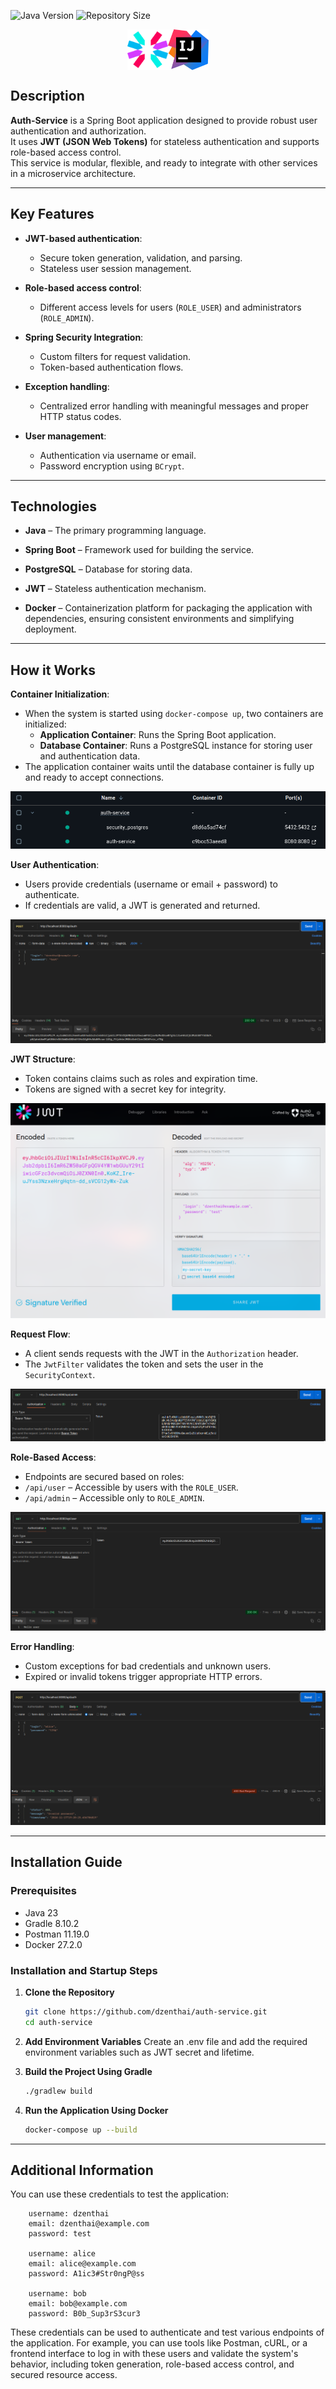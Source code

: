![Java Version](https://img.shields.io/badge/Java-v23-red)
![Repository Size](https://img.shields.io/github/repo-size/dzenthai/Cryptora-Analyze-Service?color=red)

<div style="display: flex; flex-wrap: wrap; justify-content: center;">
    <img src="assets/Jwt-logo.png" style="width: 65px; height: 65px;" alt="">
    <img src="./assets/Intellij-logo.png" style="width: 65px; height: 65px;" alt="">
</div>

## **Description**

**Auth-Service** is a Spring Boot application designed to provide robust user authentication and authorization.  
It uses **JWT (JSON Web Tokens)** for stateless authentication and supports role-based access control.  
This service is modular, flexible, and ready to integrate with other services in a microservice architecture.

---

## **Key Features**

- **JWT-based authentication**:
    - Secure token generation, validation, and parsing.
    - Stateless user session management.

- **Role-based access control**:
    - Different access levels for users (`ROLE_USER`) and administrators (`ROLE_ADMIN`).

- **Spring Security Integration**:
    - Custom filters for request validation.
    - Token-based authentication flows.

- **Exception handling**:
    - Centralized error handling with meaningful messages and proper HTTP status codes.

- **User management**:
    - Authentication via username or email.
    - Password encryption using `BCrypt`.

---

## **Technologies**

- **Java** – The primary programming language.

- **Spring Boot** – Framework used for building the service.

- **PostgreSQL** – Database for storing data.

- **JWT** – Stateless authentication mechanism.

- **Docker** – Containerization platform for packaging the application with dependencies, ensuring consistent
  environments and simplifying deployment.

---

## **How it Works**

**Container Initialization**:

- When the system is started using `docker-compose up`, two containers are initialized:
    - **Application Container**: Runs the Spring Boot application.
    - **Database Container**: Runs a PostgreSQL instance for storing user and authentication data.
- The application container waits until the database container is fully up and ready to accept connections.

<img src="./assets/Docker-example.png" alt="">

**User Authentication**:

- Users provide credentials (username or email + password) to authenticate.
- If credentials are valid, a JWT is generated and returned.

<img src="./assets/Auth-example.png" alt="">

**JWT Structure**:

- Token contains claims such as roles and expiration time.
- Tokens are signed with a secret key for integrity.

<img src="./assets/Jwt-example.png" alt="">

**Request Flow**:

- A client sends requests with the JWT in the `Authorization` header.
- The `JwtFilter` validates the token and sets the user in the `SecurityContext`.

<img src="assets/Request-example.png" alt="">

**Role-Based Access**:

- Endpoints are secured based on roles:
- `/api/user` – Accessible by users with the `ROLE_USER`.
- `/api/admin` – Accessible only to `ROLE_ADMIN`.

<img src="assets/Access-example.png" alt="">

**Error Handling**:

- Custom exceptions for bad credentials and unknown users.
- Expired or invalid tokens trigger appropriate HTTP errors.

<img src="./assets/Exception-example.png" alt="">

---

## **Installation Guide**

### **Prerequisites**

- Java 23
- Gradle 8.10.2
- Postman 11.19.0
- Docker 27.2.0

### **Installation and Startup Steps**

1. **Clone the Repository**
   ```bash
   git clone https://github.com/dzenthai/auth-service.git
   cd auth-service
   ```

2. **Add Environment Variables**
   Create an .env file and add the required environment variables such as JWT secret and lifetime.

3. **Build the Project Using Gradle**
   ```bash
   ./gradlew build
   ```

4. **Run the Application Using Docker**
   ```bash
   docker-compose up --build
   ```

---

## **Additional Information**

You can use these credentials to test the application:

        username: dzenthai
        email: dzenthai@example.com
        password: test

        username: alice
        email: alice@example.com
        password: A1ic3#Str0ngP@ss

        username: bob
        email: bob@example.com
        password: B0b_Sup3rS3cur3

These credentials can be used to authenticate and test various endpoints of the application. For example, you can use
tools like Postman, cURL, or a frontend interface to log in with these users and validate the system's behavior,
including token generation, role-based access control, and secured resource access.